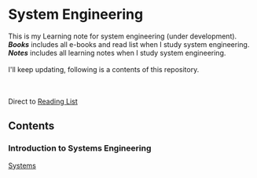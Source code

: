 # System Engineering
This is my Learning note for system engineering (under development).
***Books*** includes all e-books and read list when I study system engineering. ***Notes*** includes all learning notes when I study system engineering.<br>
<br>
I'll keep updating, following is a contents of this repository.

<br><br>
Direct to [Reading List](https://github.com/DIJUNLIAO/System_Engineering/blob/main/Books/ReadingList.md)

## Contents
### Introduction to Systems Engineering
[Systems](https://github.com/DIJUNLIAO/System_Engineering/blob/main/Introduction%20to%20Systems%20Engineering/SE1.01%20Introduction%20to%20Systems%20Engineering%20%5BSystems%5D.md)
